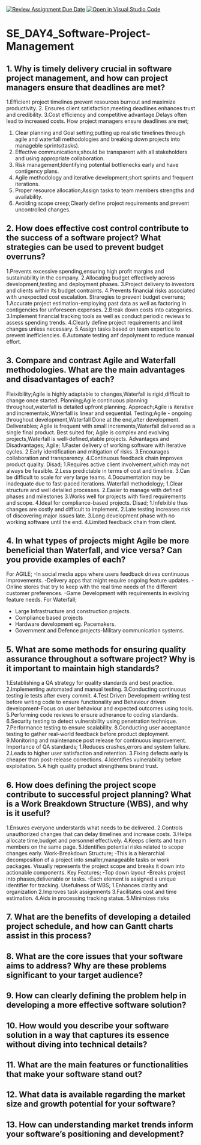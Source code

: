 [![Review Assignment Due Date](https://classroom.github.com/assets/deadline-readme-button-22041afd0340ce965d47ae6ef1cefeee28c7c493a6346c4f15d667ab976d596c.svg)](https://classroom.github.com/a/9pw6JKcu)
[![Open in Visual Studio Code](https://classroom.github.com/assets/open-in-vscode-2e0aaae1b6195c2367325f4f02e2d04e9abb55f0b24a779b69b11b9e10269abc.svg)](https://classroom.github.com/online_ide?assignment_repo_id=18540041&assignment_repo_type=AssignmentRepo)
# SE_DAY4_Software-Project-Management
## 1. Why is timely delivery crucial in software project management, and how can project managers ensure that deadlines are met?
1.Efficient project timelines prevent resources burnout and maximize productivity.
2. Ensures client satisfaction;meeting deadlines enhances trust and credibility.
3.Cost efficiency and competitive advantage.Delays often lead to increased costs.
How project managers ensure deadlines are met;
1. Clear planning and Goal setting;putting up realistic timelines through agile and waterfall methodologies and breaking down projects into manageble sprints(tasks).
2. Effective communications;should be transparent with all stakeholders and using appropriate collaboration.
3. Risk management;Identifying potential bottlenecks early and have contigency plans.
4. Agile methodology and iterative development;short sprints and frequent iterations.
5. Proper resource allocation;Assign tasks to team members strengths and availability.
6.  Avoiding scope creep;Clearly define project requirements and prevent uncontrolled changes.
   
## 2. How does effective cost control contribute to the success of a software project? What strategies can be used to prevent budget overruns?
1.Prevents excessive spending,ensuring high profit margins and sustainability in the company.
2.Allocating budget effectively across development,testing and deployment phases.
3.Project delivery to investors and clients within its budget contraints.
4.Prevents financial risks associated with unexpected cost escalation.
Straregies to prevent budget overruns;
1.Accurate project estimation-employing past data as well as factoring in contigencies for unforeseen expenses.
2.Break down costs into categories.
3.Implement financial tracking tools as well as conduct periodic reviews to assess spending trends.
4.Clearly define project requirements and limit changes unless necessary.
5.Assign tasks based on team expertice to prevent inefficiencies.
6.Automate testing anf depolyment to reduce manual effort.

## 3. Compare and contrast Agile and Waterfall methodologies. What are the main advantages and disadvantages of each?
Fleixibility;Agile is highly adaptable to changes,Waterfall is rigid,difficult to change once started.
Planning;Agile continuous planning throughout,waterfall is detailed upfront planning.
Approach;Agile is iterative and incrementalc,Waterfall is linear and sequential.
Testing;Agile - ongoing throughout development,Waterfall Done at the end,after development.
Deliverables; Agile is frequent with small increments,Waterfall delivered as a single final product.
Best suited for; Agile is complex and evolving projects,Waterfall is well-defined,stable projects.
Advantages and Disadvantages;
Agile;
1.Faster delivery of working software with iterative cycles.
2.Early identification and mitigation of risks.
3.Encourages collaboration and transparency.
4.Continuous feedback chain improves product quality.
Disad;
1.Requires active client involvement,which may not always be feasible.
2.Less predictable in terms of cost and timeline.
3.Can be difficult to scale for very large teams.
4.Documentation may be inadequate due to fast-paced iterations.
Waterfall methodology;
1.Clear structure and well detailed processes.
2.Easier to manage with defined phases and milestones
3.Works well for projects with fixed requirements and scope.
4.Ideal for compliance-based projects.
Disad;
1.Infelxible thus changes are costly and difficult to implement.
2.Late testing increases risk of discovering major issues late.
3.Long development phase with no working software until the end.
4.Limited feedback chain from client.
## 4. In what types of projects might Agile be more beneficial than Waterfall, and vice versa? Can you provide examples of each?
For AGILE;
-In social media apps where users feedback drives continuous improvements.
-Delivery apps that might require ongoing feature updates.
-Online stores that try to keep with the real time needs of the different customer preferences.
-Game Development with requirements in evolving feature needs.
For Waterfall;
-  Large Infrastructure and construction projects.
-  Compliance based projects
-  Hardware development eg. Pacemakers.
-  Government and Defence projects-Military communication systems.




## 5. What are some methods for ensuring quality assurance throughout a software project? Why is it important to maintain high standards?
1.Establishing a QA strategy for quality standards and best practice.
2.Implementing automated and manual testing.
3.Conducting continuous testing ie tests after every commit.
4.Test Driven Development-writing test before writing code to ensure functionality and Behaviour driven development-Focus on user behaviour and expected outcomes using tools.
5.Performing code reviews to ensure adherance to coding standards.
6.Security testing to detect vulnerability using penetration technique.
7.Performance testing to ensure scalability.
8.Conducting user acceptance testing to gather real-world feedback before product deployment.
9.Monitoring and maintenance post release for continuous improvement.
Importance of QA standards;
1.Reduces crashes,errors and system failure.
2.Leads to higher user satisfaction and retention.
3.Fixing defects early is cheaper than post-release corrections.
4.Identifies vulnerability before exploitation.
5.A high quality product strengthens brand trust.

## 6. How does defining the project scope contribute to successful project planning? What is a Work Breakdown Structure (WBS), and why is it useful?
1.Ensures everyone understards what needs to be delivered.
2.Controls unauthorized changes that can delay timelines and increase costs.
3.Helps allocate time,budget and personnel effectively.
4.Keeps clients and team members on the same page.
5.Identifies potential risks related to scope changes early.
Work-Breakdown Structure;
-This is a hierarchial decomposition of a project into smaller,manageable tasks or work packages.
Visually represents the project scope and breaks it down into actionable components.
Key Features;
-Top down layout
-Breaks project into phases,deliverable or tasks.
-Each element is assigned a unique identifier for tracking.
Usefulness of WBS;
1.Enhances clarity and organization
2.Improves task assignments
3.Facilitates cost and time estimation.
4.Aids in processing tracking status.
5.Minimizes risks

## 7. What are the benefits of developing a detailed project schedule, and how can Gantt charts assist in this process?
## 8. What are the core issues that your software aims to address? Why are these problems significant to your target audience?
## 9. How can clearly defining the problem help in developing a more effective software solution?
## 10. How would you describe your software solution in a way that captures its essence without diving into technical details?
## 11. What are the main features or functionalities that make your software stand out?
## 12. What data is available regarding the market size and growth potential for your software?
## 13. How can understanding market trends inform your software’s positioning and development?
